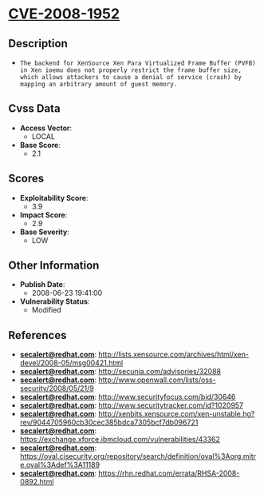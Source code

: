 
# [CVE-2008-1952](http://lists.xensource.com/archives/html/xen-devel/2008-05/msg00421.html)

## Description

- `The backend for XenSource Xen Para Virtualized Frame Buffer (PVFB) in Xen ioemu does not properly restrict the frame buffer size, which allows attackers to cause a denial of service (crash) by mapping an arbitrary amount of guest memory.`

## Cvss Data

- **Access Vector**:
  - LOCAL
- **Base Score**:
  - 2.1

## Scores

- **Exploitability Score**:
  - 3.9
- **Impact Score**:
  - 2.9
- **Base Severity**:
  - LOW

## Other Information

- **Publish Date**:
  - 2008-06-23 19:41:00
- **Vulnerability Status**:
  - Modified

## References

- **secalert@redhat.com**: http://lists.xensource.com/archives/html/xen-devel/2008-05/msg00421.html
- **secalert@redhat.com**: http://secunia.com/advisories/32088
- **secalert@redhat.com**: http://www.openwall.com/lists/oss-security/2008/05/21/9
- **secalert@redhat.com**: http://www.securityfocus.com/bid/30646
- **secalert@redhat.com**: http://www.securitytracker.com/id?1020957
- **secalert@redhat.com**: http://xenbits.xensource.com/xen-unstable.hg?rev/9044705960cb30cec385bdca7305bcf7db096721
- **secalert@redhat.com**: https://exchange.xforce.ibmcloud.com/vulnerabilities/43362
- **secalert@redhat.com**: https://oval.cisecurity.org/repository/search/definition/oval%3Aorg.mitre.oval%3Adef%3A11189
- **secalert@redhat.com**: https://rhn.redhat.com/errata/RHSA-2008-0892.html
